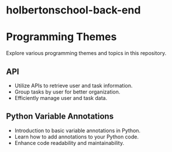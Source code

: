 # holbertonschool-back-end
# Programming Themes

Explore various programming themes and topics in this repository.

## API

- Utilize APIs to retrieve user and task information.
- Group tasks by user for better organization.
- Efficiently manage user and task data.

## Python Variable Annotations

- Introduction to basic variable annotations in Python.
- Learn how to add annotations to your Python code.
- Enhance code readability and maintainability.

